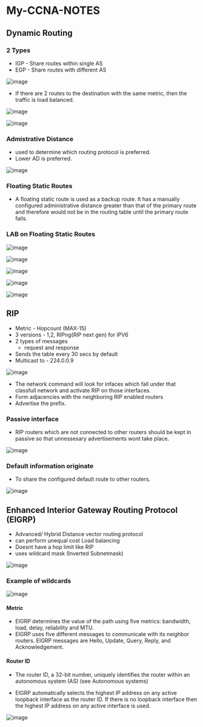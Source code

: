 # My-CCNA-NOTES

## Dynamic Routing

### 2 Types

- IGP - Share routes within single AS
- EGP - Share routes with different AS

![image](https://user-images.githubusercontent.com/110488017/233979142-4da6b85a-d249-44fb-8484-47e20aff0e76.png)

- If there are 2 routes to the destination with the same metric, then the traffic is load balanced.

![image](https://user-images.githubusercontent.com/110488017/233981959-c12ab77e-a175-4278-8040-285dfd8e295c.png)

![image](https://user-images.githubusercontent.com/110488017/233982233-c793e476-16fe-4e4e-a782-f40a2740c47b.png)

### Admistrative Distance

- used to determine which routing protocol is preferred.
- Lower AD is preferred.

![image](https://user-images.githubusercontent.com/110488017/233985523-4f705e6c-817c-4aa3-b70a-a60d390d3150.png)


### Floating Static Routes

- A floating static route is used as a backup route. It has a manually configured administrative distance greater than that of the primary route and therefore would not be in the routing table until the primary route fails.

### LAB on Floating Static Routes

![image](https://user-images.githubusercontent.com/110488017/233990243-728c4544-91e3-4487-9a62-0314a21a56a7.png)

![image](https://user-images.githubusercontent.com/110488017/233994644-54bc0dec-3ec1-4916-912c-e22a6b0df234.png)

![image](https://user-images.githubusercontent.com/110488017/233994746-f145d5be-da78-4192-8ae9-060c2820d4ea.png)

![image](https://user-images.githubusercontent.com/110488017/233994832-9e489a98-9faf-4b15-95d4-2056e351ef38.png)

![image](https://user-images.githubusercontent.com/110488017/233995021-50de8811-a84a-4fbc-a1cb-ced4bf8d9cae.png)

## RIP

- Metric - Hopcount (MAX-15)
- 3 versions - 1,2, RIPng(RIP next gen) for IPV6
- 2 types of messages 
  - request and response
- Sends the table every 30 secs by default
- Multicast to - 224.0.0.9

![image](https://user-images.githubusercontent.com/110488017/234011428-9a16735d-ebc0-448a-a57b-265116c6e837.png)

- The network command will look for infaces which fall under that classfull network and activate RIP on those interfaces.
- Form adjacencies with the neighboring RIP enabled routers
- Advertise the prefix.

### Passive interface

- RIP routers which are not connected to other routers should be kept in passive so that unnessesary advertisements wont take place.

![image](https://user-images.githubusercontent.com/110488017/234012858-3f522869-fc71-4c11-873f-7268de9cbcc4.png)

### Default information originate

- To share the configured default route to other routers.

![image](https://user-images.githubusercontent.com/110488017/234013170-cbb66e26-9e4a-48e8-af5c-cec8790979a1.png)

## Enhanced Interior Gateway Routing Protocol (EIGRP)

- Advanced/ Hybrid Distance vector routing protocol
- can perform unequal cost Load balancing
- Doesnt have a hop limit like RIP
- uses wildcard mask (Inverted Subnetmask)

![image](https://user-images.githubusercontent.com/110488017/234016187-6316e371-a528-44f1-b1db-377afacfd041.png)

### Example of wildcards

![image](https://user-images.githubusercontent.com/110488017/234016513-5e19e709-6bfd-427c-9e12-d38480540a28.png)

#### Metric

- EIGRP determines the value of the path using five metrics: bandwidth, load, delay, reliability and MTU.
- EIGRP uses five different messages to communicate with its neighbor routers. EIGRP messages are Hello, Update, Query, Reply, and Acknowledgement.

#### Router ID
- The router ID, a 32-bit number, uniquely identifies the router within an autonomous system (AS) (see Autonomous systems)

- EIGRP automatically selects the highest IP address on any active loopback interface as the router ID. If there is no loopback interface then the highest IP address on any active interface is used.

![image](https://user-images.githubusercontent.com/110488017/234020344-32b737c6-8361-4426-9fbd-c4713159aae1.png)


